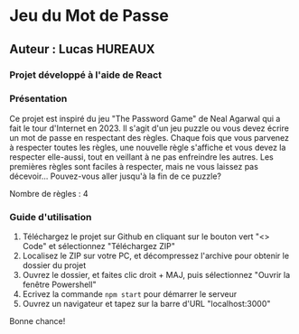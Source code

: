 # Jeu du Mot de Passe
## Auteur : Lucas HUREAUX
### Projet développé à l'aide de React

### Présentation

Ce projet est inspiré du jeu "The Password Game" de Neal Agarwal qui a fait le tour d'Internet en 2023. Il s'agit d'un jeu puzzle ou vous devez écrire un mot de passe en respectant des règles. Chaque fois que vous parvenez à respecter toutes les règles, une nouvelle règle s'affiche et vous devez la respecter elle-aussi, tout en veillant à ne pas enfreindre les autres. Les premières règles sont faciles à respecter, mais ne vous laissez pas décevoir... Pouvez-vous aller jusqu'à la fin de ce puzzle?

Nombre de règles : 4


### Guide d'utilisation

1. Téléchargez le projet sur Github en cliquant sur le bouton vert "<> Code" et sélectionnez "Téléchargez ZIP"
2. Localisez le ZIP sur votre PC, et décompressez l'archive pour obtenir le dossier du projet
3. Ouvrez le dossier, et faites clic droit + MAJ, puis sélectionnez "Ouvrir la fenêtre Powershell"
4. Ecrivez la commande ```npm start``` pour démarrer le serveur
5. Ouvrez un navigateur et tapez sur la barre d'URL "localhost:3000"


Bonne chance!
